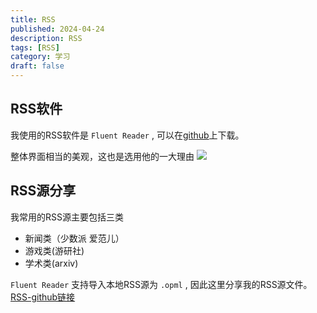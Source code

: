 ```yaml
---
title: RSS
published: 2024-04-24
description: RSS
tags: [RSS]
category: 学习
draft: false
---
```


## RSS软件

我使用的RSS软件是 `Fluent Reader` , 可以在[github](https://github.com/yang991179/fluent-reader)上下载。

整体界面相当的美观，这也是选用他的一大理由
![](https://s3.loli.net/2023/10/30/nIdFpLT3UEsgACk.png)

## RSS源分享

我常用的RSS源主要包括三类

* 新闻类（少数派 爱范儿）
* 游戏类(游研社)
* 学术类(arxiv)

`Fluent Reader` 支持导入本地RSS源为 `.opml` , 因此这里分享我的RSS源文件。
[RSS-github链接](https://github.com/QingYunA/My-RSS)
